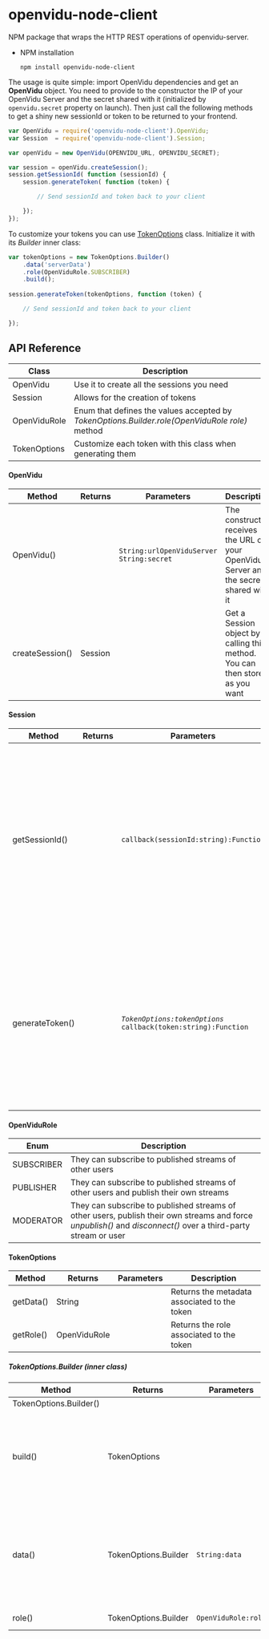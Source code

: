 # openvidu-node-client
NPM package that wraps the HTTP REST operations of openvidu-server.

- NPM installation

	```
	npm install openvidu-node-client
	```

The usage is quite simple: import OpenVidu dependencies and get an **OpenVidu** object. You need to provide to the constructor the IP of your OpenVidu Server and the secret shared with it (initialized by `openvidu.secret` property on launch). Then just call the following methods to get a shiny new sessionId or token to be returned to your frontend.

```javascript
var OpenVidu = require('openvidu-node-client').OpenVidu;
var Session  = require('openvidu-node-client').Session;

var openVidu = new OpenVidu(OPENVIDU_URL, OPENVIDU_SECRET);

var session = openVidu.createSession();
session.getSessionId( function (sessionId) {
    session.generateToken( function (token) {

        // Send sessionId and token back to your client

    });
});
```

To customize your tokens you can use [TokenOptions](#tokenoptions) class. Initialize it with its _Builder_ inner class:

```javascript
var tokenOptions = new TokenOptions.Builder()
	.data('serverData')
	.role(OpenViduRole.SUBSCRIBER)
	.build();
	
session.generateToken(tokenOptions, function (token) {

	// Send sessionId and token back to your client

});
```

## API Reference

| Class        | Description   										     |
| ------------ | ------------------------------------------------------- |
| OpenVidu     | Use it to create all the sessions you need |
| Session      | Allows for the creation of tokens |
| OpenViduRole | Enum that defines the values accepted by _TokenOptions.Builder.role(OpenViduRole role)_ method |
| TokenOptions | Customize each token with this class when generating them |

#### **OpenVidu**
| Method         | Returns | Parameters | Description |
| -------------- | ------- | --------------------------------------------- | ----------- |
| OpenVidu() | | `String:urlOpenViduServer`<br>`String:secret` | The constructor receives the URL of your OpenVidu Server and the secret shared with it |
| createSession() | Session |  | Get a Session object by calling this method. You can then store it as you want |

#### **Session**
| Method         | Returns | Parameters  | Description |
| -------------- | ------- | --------------------------------------------- | ----------- |
| getSessionId() | | `callback(sessionId:string):Function` | The callback receives as parameter the unique identifier of the Session. You will need to return this parameter to the client side to pass it during the connection process to the session |
| generateToken() | | _`TokenOptions:tokenOptions`_<br>`callback(token:string):Function`  | The callback receives as parameter the new created token. The value returned is required in the client side just as the sessionId in order to connect to a session |

#### **OpenViduRole**
| Enum       | Description |
| ---------- | ------- |
| SUBSCRIBER | They can subscribe to published streams of other users |
| PUBLISHER  | They can subscribe to published streams of other users and publish their own streams|
| MODERATOR  | They can subscribe to published streams of other users, publish their own streams and force _unpublish()_ and _disconnect()_ over a third-party stream or user |

#### **TokenOptions**
| Method         | Returns | Parameters | Description |
| -------------- | ------- | -------------------------------------------| -- |
| getData() | String |        | Returns the metadata associated to the token |
| getRole() | OpenViduRole |  | Returns the role associated to the token     |

##### **TokenOptions.Builder** _(inner class)_
| Method         | Returns | Parameters | Description |
| -------------- | ------- | --------------------------------------------- | ----------- |
| TokenOptions.Builder() |  |  | Constructor |
| build() | TokenOptions |  | Returns a new **TokenOptions** object with the stablished properties. Default values if methods _data()_ and _role()_ are not called are an empty string and OpenViduRole.PUBLISHER, respectively |
| data() | TokenOptions.Builder | `String:data` | Some extra metadata to be associated to the user through its token. The structure of this string is up to you (maybe some standarized format as JSON or XML is a good idea), the only restriction is a maximum length of 1000 chars |
| role() | TokenOptions.Builder | `OpenViduRole:role` | The role associated to this token |
